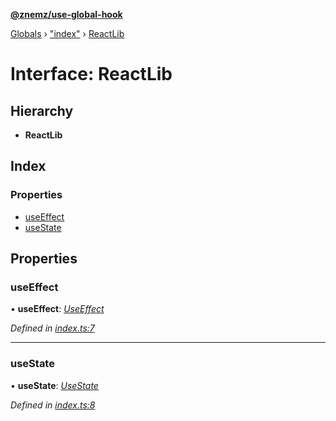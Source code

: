 **[@znemz/use-global-hook](../README.md)**

[Globals](../globals.md) › ["index"](../modules/_index_.md) › [ReactLib](_index_.reactlib.md)

# Interface: ReactLib

## Hierarchy

* **ReactLib**

## Index

### Properties

* [useEffect](_index_.reactlib.md#useeffect)
* [useState](_index_.reactlib.md#usestate)

## Properties

###  useEffect

• **useEffect**: *[UseEffect](../modules/_index_.md#useeffect)*

*Defined in [index.ts:7](https://github.com/nmccready/use-global-hook/blob/6416474/src/index.ts#L7)*

___

###  useState

• **useState**: *[UseState](../modules/_index_.md#usestate)*

*Defined in [index.ts:8](https://github.com/nmccready/use-global-hook/blob/6416474/src/index.ts#L8)*